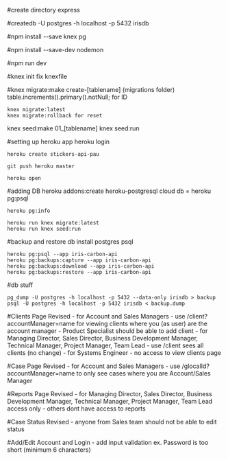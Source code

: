 #create directory
	express

#createdb -U postgres -h localhost -p 5432 irisdb

#npm install --save knex pg

#npm install --save-dev nodemon

#npm run dev

#knex init
	fix knexfile

#knex migrate:make create-[tablename]
	(migrations folder)
	table.increments().primary().notNull; for ID

    knex migrate:latest
    knex migrate:rollback for reset

knex seed:make 01_[tablename]
knex seed:run

#setting up heroku app
    heroku login

    heroku create stickers-api-pau

    git push heroku master

    heroku open

#adding DB
    heroku addons:create heroku-postgresql
    cloud db = heroku pg:psql
    
    heroku pg:info

    heroku run knex migrate:latest
    heroku run knex seed:run

#backup and restore db
    install postgres psql

    heroku pg:psql --app iris-carbon-api
    heroku pg:backups:capture --app iris-carbon-api
    heroku pg:backups:download --app iris-carbon-api
    heroku pg:backups:restore --app iris-carbon-api

#db stuff

    pg_dump -U postgres -h localhost -p 5432 --data-only irisdb > backup
    psql -U postgres -h localhost -p 5432 irisdb < backup.dump


#Clients Page Revised
    - for Account and Sales Managers
        - use /client?accountManager=name for viewing clients where you (as user) are the account manager
    - Product Specialist should be able to add client
    - for Managing Director, Sales Director, Business Development Manager, Technical Manager, Project Manager, Team Lead
        - use /client sees all clients (no change)
    - for Systems Engineer
        - no access to view clients page

#Case Page Revised
    - for Account and Sales Managers
        - use /glocalId?accountManager=name to only see cases where you are Account/Sales Manager

#Reports Page Revised
    - for Managing Director, Sales Director, Business Development Manager, Technical Manager, Project Manager, Team Lead access only
    - others dont have access to reports

#Case Status Revised
    - anyone from Sales team should not be able to edit status

#Add/Edit Account and Login
    - add input validation 
        ex. Password is too short (minimum 6 characters)